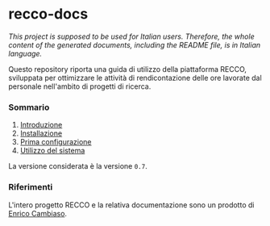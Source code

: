 # recco-docs

*This project is supposed to be used for Italian users. Therefore, the whole content of the generated documents, including the README file, is in Italian language.*

Questo repository riporta una guida di utilizzo della piattaforma RECCO, sviluppata per ottimizzare le attività di rendicontazione delle ore lavorate dal personale nell'ambito di progetti di ricerca.

### Sommario ###

1. [Introduzione](docs/1-introduzione.md)
2. [Installazione](docs/2-installazione.md)
3. [Prima configurazione](docs/3-primaconfigurazione.md)
4. [Utilizzo del sistema](docs/4-utilizzo.md)

La versione considerata è la versione `0.7`.

### Riferimenti ###

L'intero progetto RECCO e la relativa documentazione sono un prodotto di [Enrico Cambiaso](https://www.ieiit.cnr.it/people/Cambiaso-Enrico).
